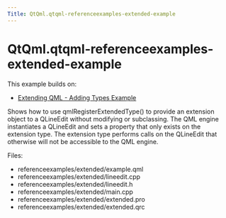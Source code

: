 ```yaml
---
Title: QtQml.qtqml-referenceexamples-extended-example
---
```


# QtQml.qtqml-referenceexamples-extended-example

<span class="subtitle"></span>
<!-- $$$referenceexamples/extended-description -->
<p>This example builds on:</p>
<ul>
<li><a href="https://developer.ubuntu.comapps/qml/sdk-15.04.1/QtQml.referenceexamples-adding/">Extending QML - Adding Types Example</a></li>
</ul>
<p>Shows how to use qmlRegisterExtendedType() to provide an extension object to a QLineEdit without modifying or subclassing. The QML engine instantiates a QLineEdit and sets a property that only exists on the extension type. The extension type performs calls on the QLineEdit that otherwise will not be accessible to the QML engine.</p>
<p>Files:</p>
<ul>
<li>referenceexamples/extended/example.qml</li>
<li>referenceexamples/extended/lineedit.cpp</li>
<li>referenceexamples/extended/lineedit.h</li>
<li>referenceexamples/extended/main.cpp</li>
<li>referenceexamples/extended/extended.pro</li>
<li>referenceexamples/extended/extended.qrc</li>
</ul>
<!-- @@@referenceexamples/extended -->
